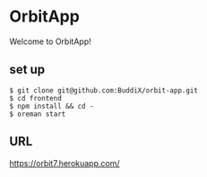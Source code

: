 # OrbitApp
Welcome to OrbitApp!
## set up
```
$ git clone git@github.com:BuddiX/orbit-app.git  
$ cd frontend
$ npm install && cd -
$ oreman start
```
## URL
https://orbit7.herokuapp.com/
